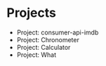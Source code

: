 # Projects  

- Project: consumer-api-imdb
- Project: Chronometer
- Project: Calculator
- Project: What

